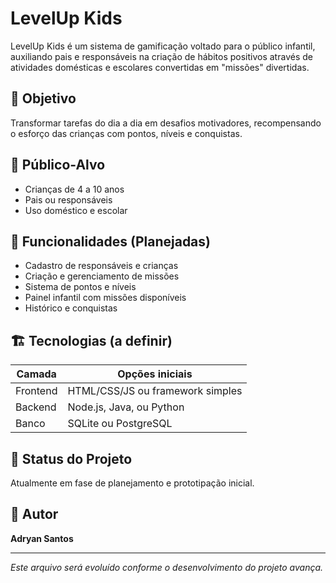 # LevelUp Kids

LevelUp Kids é um sistema de gamificação voltado para o público infantil, auxiliando pais e responsáveis na criação de hábitos positivos através de atividades domésticas e escolares convertidas em "missões" divertidas.

## 🎯 Objetivo
Transformar tarefas do dia a dia em desafios motivadores, recompensando o esforço das crianças com pontos, níveis e conquistas.

## 👤 Público-Alvo
- Crianças de 4 a 10 anos
- Pais ou responsáveis
- Uso doméstico e escolar

## 🚀 Funcionalidades (Planejadas)
- Cadastro de responsáveis e crianças
- Criação e gerenciamento de missões
- Sistema de pontos e níveis
- Painel infantil com missões disponíveis
- Histórico e conquistas

## 🏗️ Tecnologias (a definir)
| Camada   | Opções iniciais |
|----------|------------------|
| Frontend | HTML/CSS/JS ou framework simples |
| Backend  | Node.js, Java, ou Python |
| Banco    | SQLite ou PostgreSQL |

## 📅 Status do Projeto
Atualmente em fase de planejamento e prototipação inicial.

## 📧 Autor
**Adryan Santos**

---
*Este arquivo será evoluído conforme o desenvolvimento do projeto avança.*
